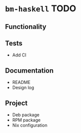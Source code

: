 # `bm-haskell` TODO

## Functionality

## Tests

* Add CI

## Documentation

* README
* Design log

## Project

* Deb package
* RPM package
* Nix configuration
